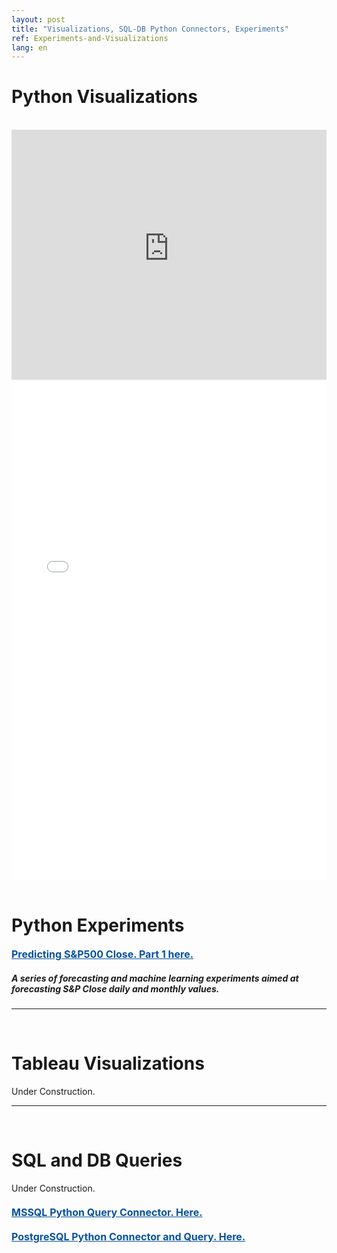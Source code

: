 ```yaml
---
layout: post
title: "Visualizations, SQL-DB Python Connectors, Experiments"
ref: Experiments-and-Visualizations
lang: en
---
```

<meta name="viewport" content="width=device-width">
<h1 class="section-front-header-module__title">Python Visualizations</h1>
<br />
<div>
  <iframe width="100%" height="400" frameborder="0" src="https://user-images.githubusercontent.com/29665541/59149511-063bb280-8a16-11e9-9db7-8c42de02c221.gif"></iframe>
<br />

  <iframe width="100%" height="800" frameborder="0" scrolling="yes" src="//plot.ly/~mini_geek/106.embed"></iframe>
</div>

<br />

<h1 class="section-front-header-module__title">Python Experiments</h1>
<a href="https://nbviewer.jupyter.org/github/LuisFRoch/Explore_iPy_Samples/blob/7fe7a74e886796bc6c449328ea2574631ef94176/SPClose.ipynb" rel="nofollow" target="_blank" style="font-size: 16px;color: #06529D; font-weight: bold;" class="underline_link" align="right" width="100%">Predicting S&P500 Close. Part 1 here.</a>

<h5 class="sub-header">
  A series of forecasting and machine learning experiments aimed at forecasting S&P Close daily and monthly values.
</h5>

<hr>
<br />
<div>
<h1 class="section-front-header-module__title">Tableau Visualizations</h1>  
      Under Construction.
</div>

<hr>
<br />

<div>
  
<h1 class="section-front-header-module__title">SQL and DB Queries</h1>
      Under Construction.
<br />
<h4 class="sub-header">
<a href="https://nbviewer.jupyter.org/github/LuisFRoch/Explore_iPy_Samples/blob/GreaseMonkeyTech-Mis_Sample/Sample_SQLServer_PlugIn.ipynb" rel="nofollow" target="_blank" style="font-size: 16px;color: #06529D; font-weight: bold;" class="underline_link" align="right" width="100%">MSSQL Python Query Connector. Here.</a>
</h4>

<h4 class="sub-header">
<a href="https://nbviewer.jupyter.org/github.com/LuisFRoch/Explore_iPy_Samples/blob/GreaseMonkeyTech-Mis_Sample/Postgresql_Connection_QuerySample.ipynb" rel="nofollow" target="_blank" style="font-size: 16px;color: #06529D; font-weight: bold;" class="underline_link" align="right" width="100%">PostgreSQL Python Connector and Query. Here.</a>
</h4>

</div>
